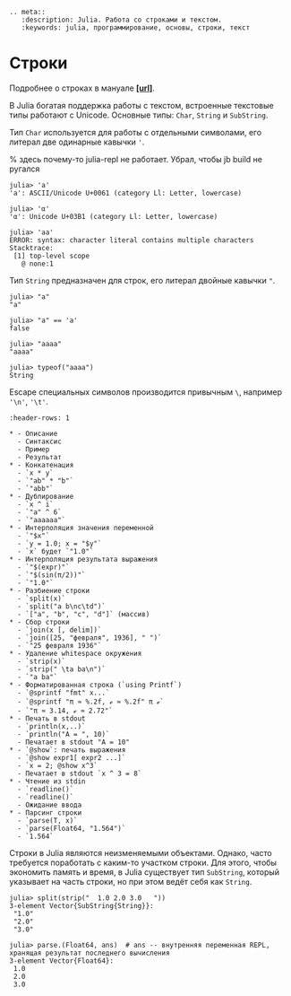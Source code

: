 ```{eval-rst}
.. meta::
   :description: Julia. Работа со строками и текстом.
   :keywords: julia, программирование, основы, строки, текст
```

# Строки

Подробнее о строках в мануале **[[url]](https://docs.julialang.org/en/v1/manual/strings/)**.

В Julia богатая поддержка работы с текстом, встроенные текстовые типы работают с Unicode. Основные типы: `Char`, `String` и `SubString`.

Тип `Char` используется для работы с отдельными символами, его литерал две одинарные кавычки `'`.

% здесь почему-то julia-repl не работает. Убрал, чтобы jb build не ругался
```
julia> 'a'
'a': ASCII/Unicode U+0061 (category Ll: Letter, lowercase)

julia> 'α'
'α': Unicode U+03B1 (category Ll: Letter, lowercase)

julia> 'aa'
ERROR: syntax: character literal contains multiple characters
Stacktrace:
 [1] top-level scope
   @ none:1
```

Тип `String` предназначен для строк, его литерал двойные кавычки `"`.

```julia-repl
julia> "a"
"a"

julia> "a" == 'a'
false

julia> "aaaa"
"aaaa"

julia> typeof("aaaa")
String
```

Escape специальных символов производится привычным `\`, например `'\n'`, `'\t'`.

```{list-table} Часто используемые операции над строками.
:header-rows: 1

* - Описание
  - Cинтаксис
  - Пример
  - Результат
* - Конкатенация
  - `x * y`
  - `"ab" * "b"`
  - `"abb"`
* - Дублирование
  - `x ^ i`
  - `"a" ^ 6`
  - `"aaaaaa"`
* - Интерполяция значения переменной
  - `"$x"`
  - `y = 1.0; x = "$y"`
  - `x` будет `"1.0"`
* - Интерполяция результата выражения
  - `"$(expr)"`
  - `"$(sin(π/2))"`
  - `"1.0"`
* - Разбиение строки
  - `split(x)`
  - `split("a b\nc\td")`
  - `["a", "b", "c", "d"]` (массив)
* - Сбор строки
  - `join(x [, delim])`
  - `join([25, "февраля", 1936], " ")`
  - `"25 февраля 1936"`
* - Удаление whitespace окружения
  - `strip(x)`
  - `strip(" \ta ba\n")`
  - `"a ba"`
* - Форматированная строка (`using Printf`)
  - `@sprintf "fmt" x...`
  - `@sprintf "π ≈ %.2f, ℯ ≈ %.2f" π ℯ`
  - `"π ≈ 3.14, ℯ ≈ 2.72"`
* - Печать в stdout
  - `println(x,..)`
  - `println("A = ", 10)`
  - Печатает в stdout "A = 10"
* - `@show`: печать выражения
  - `@show expr1[ expr2 ...]`
  - `x = 2; @show x^3`
  - Печатает в stdout `x ^ 3 = 8`
* - Чтение из stdin
  - `readline()`
  - `readline()`
  - Ожидание ввода
* - Парсинг строки
  - `parse(T, x)`
  - `parse(Float64, "1.564")`
  - `1.564`
```

Строки в Julia являются неизменяемыми объектами. Однако, часто требуется поработать с каким-то участком строки. Для этого, чтобы экономить память и время, в Julia существует тип `SubString`, который указывает на часть строки, но при этом ведёт себя как `String`.

```julia-repl
julia> split(strip("  1.0 2.0 3.0   "))
3-element Vector{SubString{String}}:
 "1.0"
 "2.0"
 "3.0"

julia> parse.(Float64, ans)  # ans -- внутренняя переменная REPL, хранящая результат последнего вычисления
3-element Vector{Float64}:
 1.0
 2.0
 3.0
```
